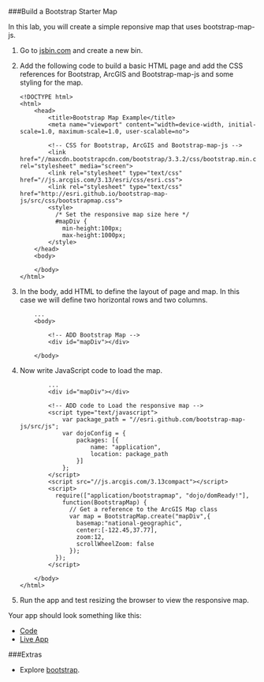 ###Build a Bootstrap Starter Map

In this lab, you will create a simple reponsive map that uses bootstrap-map-js.

1. Go to [jsbin.com](http://jsbin.com) and create a new bin.

2. Add the following code to build a basic HTML page and add the CSS references for Bootstrap, ArcGIS and Bootstrap-map-js and some styling for the map.

	```
   	<!DOCTYPE html>
	<html>
		<head>
			<title>Bootstrap Map Example</title>
			<meta name="viewport" content="width=device-width, initial-scale=1.0, maximum-scale=1.0, user-scalable=no">

			<!-- CSS for Bootstrap, ArcGIS and Bootstrap-map-js -->
			<link href="//maxcdn.bootstrapcdn.com/bootstrap/3.3.2/css/bootstrap.min.css" rel="stylesheet" media="screen">
			<link rel="stylesheet" type="text/css" href="//js.arcgis.com/3.13/esri/css/esri.css">   
			<link rel="stylesheet" type="text/css" href="http://esri.github.io/bootstrap-map-js/src/css/bootstrapmap.css">   
			<style>
			  /* Set the responsive map size here */
			  #mapDiv {
			    min-height:100px; 
			    max-height:1000px; 
			</style>
		</head>
		<body>

		</body>
	</html>
	```

4. In the body, add HTML to define the layout of page and map. In this case we will define two horizontal rows and two columns.

	```
		...
		<body>

		    <!-- ADD Bootstrap Map -->
		    <div id="mapDiv"></div>
		  
		</body>
	```

5. Now write JavaScript code to load the map.
	
	```
			...
			<div id="mapDiv"></div>

		 	<!-- ADD code to Load the responsive map -->
		    <script type="text/javascript">
		        var package_path = "//esri.github.com/bootstrap-map-js/src/js";
		        var dojoConfig = {
		            packages: [{
		                name: "application",
		                location: package_path
		            }]
		        };
		    </script>
		    <script src="//js.arcgis.com/3.13compact"></script>
		    <script>
		      require(["application/bootstrapmap", "dojo/domReady!"], 
		        function(BootstrapMap) {
		          // Get a reference to the ArcGIS Map class
		          var map = BootstrapMap.create("mapDiv",{
		            basemap:"national-geographic",
		            center:[-122.45,37.77],
		            zoom:12,
		            scrollWheelZoom: false
		          });
		      });
		    </script>

		</body>
	</html>
	```

6. Run the app and test resizing the browser to view the responsive map.

Your app should look something like this:
 * [Code](https://github.com/Esri/geodev-hackerlabs/blob/gh-pages/develop/src/starter_map_bootstrap.html)
 * [Live App](http://esri.github.io/geodev-hackerlabs/develop/src/starter_map_bootstrap.html)

###Extras
* Explore [bootstrap](http://getbootstrap.com).
